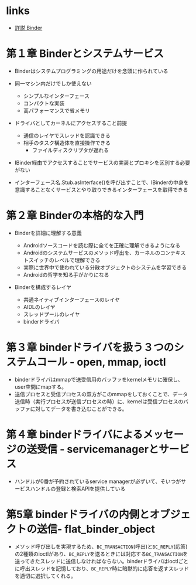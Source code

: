 # links

- [詳説 Binder](https://github.com/karino2/InsideBinder/blob/master/README.md)

# 第１章 Binderとシステムサービス

- Binderはシステムプログラミングの用途だけを念頭に作られている
- 同一マシン内だけでしか使えない
  - シンプルなインターフェース
  - コンパクトな実装
  - 高パフォーマンスで省メモリ
- ドライバとしてカーネルにアクセスすること前提
  - 通信のレイヤでスレッドを認識できる
  - 相手のタスク構造体を直接操作できる
    - ファイルディスクリプタが遅れる

- IBinder経由でアクセスすることでサービスの実装とプロキシを区別する必要がない
- インターフェース名.Stub.asInterface()を呼び出すことで、IBinderの中身を意識することなくサービスとやり取りできるインターフェースを取得できる

# 第２章 Binderの本格的な入門

- Binderを詳細に理解する意義
  - Androidソースコードを読む際に全てを正確に理解できるようになる
  - Androidのシステムサービスのメソッド呼出を、カーネルのコンテキストスイッチのレベルで理解できる
  - 実際に世界中で使われている分散オブジェクトのシステムを学習できる
  - Androidの哲学を知る手がかりになる

- Binderを構成するレイヤ
  - 共通ネイティブインターフェースのレイヤ
  - AIDLのレイヤ
  - スレッドプールのレイヤ
  - binderドライバ

# 第３章 binderドライバを扱う３つのシステムコール - open, mmap, ioctl

- binderドライバはmmapで送受信用のバッファをkernelメモリに確保し、user空間にmapする。
- 送信プロセスと受信プロセスの双方がこのmmapをしておくことで、データ送信時（実行プロセスが送信プロセスの時）に、kernelは受信プロセスのバッファに対してデータを書き込むことができる。

# 第４章 binderドライバによるメッセージの送受信 - servicemanagerとサービス

- ハンドルが0番が予約されているservice managerが必ずいて、そいつがサービスハンドルの登録と検索APIを提供している

# 第5章 binderドライバの内側とオブジェクトの送信- flat_binder_object

- メソッド呼び出しを実現するため、`BC_TRANSACTION`(呼出)と`BC_REPLY`(応答)の2種類のioctlがあり、`BC_REPLY`を送るときには対応する`BC_TRANSACTION`を送ってきたスレッドに送信しなければならない。binderドライバはioctlごとに呼出スレッドを記憶しており、`BC_REPLY`時に暗黙的に応答を返すスレッドを適切に選択してくれる。
